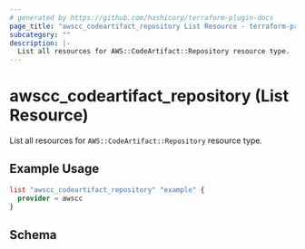 ```yaml
---
# generated by https://github.com/hashicorp/terraform-plugin-docs
page_title: "awscc_codeartifact_repository List Resource - terraform-provider-awscc"
subcategory: ""
description: |-
  List all resources for AWS::CodeArtifact::Repository resource type.
---
```


# awscc_codeartifact_repository (List Resource)

List all resources for `AWS::CodeArtifact::Repository` resource type.

## Example Usage

```terraform
list "awscc_codeartifact_repository" "example" {
  provider = awscc
}
```

<!-- schema generated by tfplugindocs -->
## Schema
